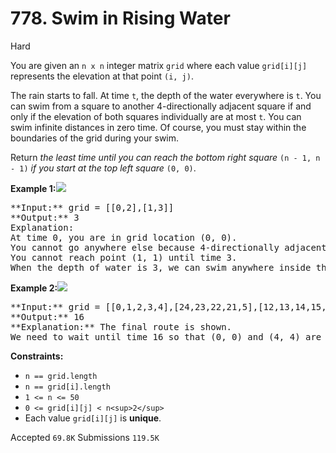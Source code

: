 # 778. Swim in Rising Water

Hard

You are given an `n x n` integer matrix `grid` where each value `grid[i][j]` represents the elevation at that point `(i, j)`.

The rain starts to fall. At time `t`, the depth of the water everywhere is `t`. You can swim from a square to another 4-directionally adjacent square if and only if the elevation of both squares individually are at most `t`. You can swim infinite distances in zero time. Of course, you must stay within the boundaries of the grid during your swim.

Return _the least time until you can reach the bottom right square_ `(n - 1, n - 1)` _if you start at the top left square_ `(0, 0)`.

**Example 1:**![](https://assets.leetcode.com/uploads/2021/06/29/swim1-grid.jpg)

<pre>
**Input:** grid = [[0,2],[1,3]]
**Output:** 3
Explanation:
At time 0, you are in grid location (0, 0).
You cannot go anywhere else because 4-directionally adjacent neighbors have a higher elevation than t = 0.
You cannot reach point (1, 1) until time 3.
When the depth of water is 3, we can swim anywhere inside the grid.
</pre>

**Example 2:**![](https://assets.leetcode.com/uploads/2021/06/29/swim2-grid-1.jpg)

<pre>
**Input:** grid = [[0,1,2,3,4],[24,23,22,21,5],[12,13,14,15,16],[11,17,18,19,20],[10,9,8,7,6]]
**Output:** 16
**Explanation:** The final route is shown.
We need to wait until time 16 so that (0, 0) and (4, 4) are connected.
</pre>

**Constraints:**

* `n == grid.length`
* `n == grid[i].length`
* `1 <= n <= 50`
* `0 <= grid[i][j] < n<sup>2</sup>`
* Each value `grid[i][j]` is **unique**.

Accepted `69.8K` Submissions `119.5K`
